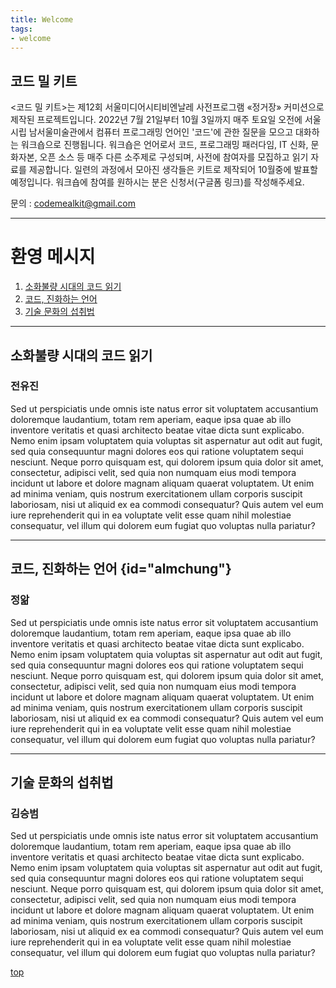 ```yaml
---
title: Welcome
tags:
- welcome
---
```


## 코드 밀 키트

<코드 밀 키트>는 제12회 서울미디어시티비엔날레 사전프로그램 «정거장» 커미션으로 제작된 프로젝트입니다. 2022년 7월 21일부터 10월 3일까지 매주 토요일 오전에 서울시립 남서울미술관에서 컴퓨터 프로그래밍 언어인 '코드'에 관한 질문을 모으고 대화하는 워크숍으로 진행됩니다. 워크숍은 언어로서 코드, 프로그래밍 패러다임, IT 신화, 문화자본, 오픈 소스 등 매주 다른 소주제로 구성되며, 사전에 참여자를 모집하고 읽기 자료를 제공합니다. 일련의 과정에서 모아진 생각들은 키트로 제작되어 10월중에 발표할 예정입니다. 워크숍에 참여를 원하시는 분은 신청서(구글폼 링크)를 작성해주세요.

문의 : codemealkit@gmail.com

- - -  

# 환영 메시지
1. [소화불량 시대의 코드 읽기](#소화불량-시대의-코드-읽기)
2. [코드, 진화하는 언어](#almchung)
3. [기술 문화의 섭취법](#기술-문화의-섭취법)  

- - -

## 소화불량 시대의 코드 읽기
### 전유진
Sed ut perspiciatis unde omnis iste natus error sit voluptatem accusantium doloremque laudantium, totam rem aperiam, eaque ipsa quae ab illo inventore veritatis et quasi architecto beatae vitae dicta sunt explicabo. Nemo enim ipsam voluptatem quia voluptas sit aspernatur aut odit aut fugit, sed quia consequuntur magni dolores eos qui ratione voluptatem sequi nesciunt. Neque porro quisquam est, qui dolorem ipsum quia dolor sit amet, consectetur, adipisci velit, sed quia non numquam eius modi tempora incidunt ut labore et dolore magnam aliquam quaerat voluptatem. Ut enim ad minima veniam, quis nostrum exercitationem ullam corporis suscipit laboriosam, nisi ut aliquid ex ea commodi consequatur? Quis autem vel eum iure reprehenderit qui in ea voluptate velit esse quam nihil molestiae consequatur, vel illum qui dolorem eum fugiat quo voluptas nulla pariatur?  


***

## 코드, 진화하는 언어 {id="almchung"}
### 정앎
Sed ut perspiciatis unde omnis iste natus error sit voluptatem accusantium doloremque laudantium, totam rem aperiam, eaque ipsa quae ab illo inventore veritatis et quasi architecto beatae vitae dicta sunt explicabo. Nemo enim ipsam voluptatem quia voluptas sit aspernatur aut odit aut fugit, sed quia consequuntur magni dolores eos qui ratione voluptatem sequi nesciunt. Neque porro quisquam est, qui dolorem ipsum quia dolor sit amet, consectetur, adipisci velit, sed quia non numquam eius modi tempora incidunt ut labore et dolore magnam aliquam quaerat voluptatem. Ut enim ad minima veniam, quis nostrum exercitationem ullam corporis suscipit laboriosam, nisi ut aliquid ex ea commodi consequatur? Quis autem vel eum iure reprehenderit qui in ea voluptate velit esse quam nihil molestiae consequatur, vel illum qui dolorem eum fugiat quo voluptas nulla pariatur?  


* * *

## 기술 문화의 섭취법
### 김승범
Sed ut perspiciatis unde omnis iste natus error sit voluptatem accusantium doloremque laudantium, totam rem aperiam, eaque ipsa quae ab illo inventore veritatis et quasi architecto beatae vitae dicta sunt explicabo. Nemo enim ipsam voluptatem quia voluptas sit aspernatur aut odit aut fugit, sed quia consequuntur magni dolores eos qui ratione voluptatem sequi nesciunt. Neque porro quisquam est, qui dolorem ipsum quia dolor sit amet, consectetur, adipisci velit, sed quia non numquam eius modi tempora incidunt ut labore et dolore magnam aliquam quaerat voluptatem. Ut enim ad minima veniam, quis nostrum exercitationem ullam corporis suscipit laboriosam, nisi ut aliquid ex ea commodi consequatur? Quis autem vel eum iure reprehenderit qui in ea voluptate velit esse quam nihil molestiae consequatur, vel illum qui dolorem eum fugiat quo voluptas nulla pariatur?  




[top](#코드-밀-키트)
